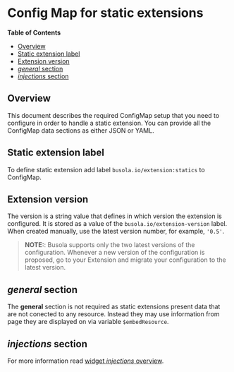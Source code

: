 # Config Map for static extensions

**Table of Contents**

- [Overview](#overview)
- [Static extension label](#static-extension-label)
- [Extension version](#extension-version)
- [_general_ section](#general-section)
- [_injections_ section](#injections-section)

## Overview

This document describes the required ConfigMap setup that you need to configure in order to handle a static extension.
You can provide all the ConfigMap data sections as either JSON or YAML.

## Static extension label

To define static extension add label `busola.io/extension:statics` to ConfigMap.

## Extension version

The version is a string value that defines in which version the extension is configured. It is stored as a value of the `busola.io/extension-version` label. When created manually, use the latest version number, for example, `'0.5'`.

> **NOTE:**: Busola supports only the two latest versions of the configuration. Whenever a new version of the configuration is proposed, go to your Extension and migrate your configuration to the latest version.

## _general_ section

The **general** section is not required as static extensions present data that are not conected to any resource. Instead they may use information from page they are displayed on via variable `$embedResource`.

## _injections_ section

For more information read [widget _injections_ overview](display-section.md#widget-injections-overview).
